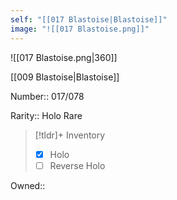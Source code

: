 ```yaml
---
self: "[[017 Blastoise|Blastoise]]"
image: "![[017 Blastoise.png]]"
---
```


![[017 Blastoise.png|360]]

[[009 Blastoise|Blastoise]]

Number:: 017/078

Rarity:: Holo Rare

> [!tldr]+ Inventory
> - [x] Holo
> - [ ] Reverse Holo

Owned:: 

